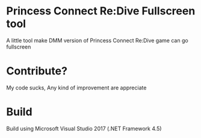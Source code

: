 # Princess Connect Re:Dive Fullscreen tool
A little tool make DMM version of Princess Connect Re:Dive game can go fullscreen

# Contribute?
My code sucks, Any kind of improvement are appreciate

# Build
Build using Microsoft Visual Studio 2017 (.NET Framework 4.5)
